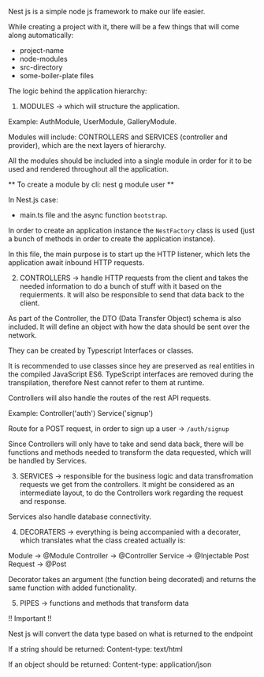 Nest js is a simple node js framework to make our life easier.

While creating a project with it, there will be a few things that will come along automatically:
- project-name
- node-modules
- src-directory
- some-boiler-plate files

The logic behind the application hierarchy:

1. MODULES -> which will structure the application. 

Example: AuthModule, UserModule, GalleryModule.

Modules will include: CONTROLLERS and SERVICES (controller and provider), which are the next layers of hierarchy.

All the modules should be included into a single module in order for it to be used and rendered throughout all the application.

** To create a module by cli: nest g module user **

In Nest.js case: 

- main.ts file and the async function `bootstrap`.

In order to create an application instance the `NestFactory` class is used (just a bunch of methods in order to create the application instance).

In this file, the main purpose is to start up the HTTP listener, which lets the application await inbound HTTP requests.


2. CONTROLLERS -> handle HTTP requests from the client and takes the needed information to do a bunch of stuff with it based on the requierments. It will also be responsible to send that data back to the client.

As part of the Controller, the DTO (Data Transfer Object) schema is also included. It will define an object with how the data should be sent over the network.

They can be created by Typescript Interfaces or classes. 

It is recommended to use classes since hey are preserved as real entities in the compiled JavaScript ES6. TypeScript interfaces are removed during the transpilation, therefore Nest cannot refer to them at runtime.

Controllers will also handle the routes of the rest API requests.

Example: 
Controller('auth')
Service('signup')

Route for a POST request, in order to sign up a user -> `/auth/signup`

Since Controllers will only have to take and send data back, there will be functions and methods needed to transform the data requested, which will be handled by Services. 

3. SERVICES -> responsible for the business logic and data transfromation requests we get from the controllers. It might be considered as an intermediate layout, to do the Controllers work regarding the request and response. 

Services also handle database connectivity.

4. DECORATERS -> everything is being accompanied with a decorater, which translates what the class created actually is: 

Module -> @Module
Controller -> @Controller
Service -> @Injectable
Post Request -> @Post

Decorator takes an argument (the function being decorated) and returns the same function with added functionality.

5. PIPES -> functions and methods that transform data

!! Important !!

Nest js will convert the data type based on what is returned to the endpoint

If a string should be returned: 
Content-type: text/html

If an object should be returned: 
Content-type: application/json
